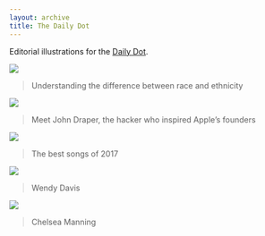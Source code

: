 ```yaml
---
layout: archive
title: The Daily Dot
---
```


Editorial illustrations for the [Daily Dot](https://www.dailydot.com/). 

![](https://pro2-bar-s3-cdn-cf5.myportfolio.com/de8c0912ce1783883a25575439440b06/61c7c41d-4c32-401d-ba5a-7dde606f35c8_rw_1920.png?h=149c558e8b8075878954993b0e03d017)
> Understanding the difference between race and ethnicity

![](https://pro2-bar-s3-cdn-cf6.myportfolio.com/de8c0912ce1783883a25575439440b06/0df1b951-6da7-4a1c-8b98-a03b75a5e384_rw_1920.jpg?h=35d5657340b646c8fd1e8f63771f5933)
> Meet John Draper, the hacker who inspired Apple’s founders

![](https://pro2-bar-s3-cdn-cf6.myportfolio.com/de8c0912ce1783883a25575439440b06/08eb43eb-ff02-4877-841f-0121a9468e6b_rw_1920.jpg?h=cd448d203107c5982ed8bb86af4d9804)
> The best songs of 2017

![](https://pro2-bar-s3-cdn-cf1.myportfolio.com/de8c0912ce1783883a25575439440b06/21504d38-1039-4f5b-93f2-eccf2c5db0f9_rw_1920.jpg?h=44373bed5459bef79da7f3efa322915c)
> Wendy Davis

![](https://pro2-bar-s3-cdn-cf.myportfolio.com/de8c0912ce1783883a25575439440b06/1ad0e0a7-0cb0-41e5-9bdf-43922947da0e_rw_1200.gif?h=2a828c9863bbfe7f774e747a4abb0e53)
> Chelsea Manning


